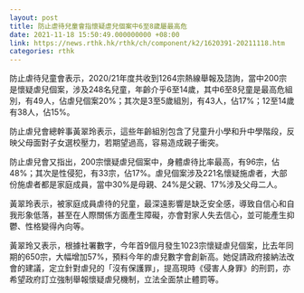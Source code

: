 ```yaml
---
layout: post
title: 防止虐待兒童會指懷疑虐兒個案中6至8歲屬最高危
date: 2021-11-18 15:50:49.000000000 +08:00
link: https://news.rthk.hk/rthk/ch/component/k2/1620391-20211118.htm
categories: rthk
---
```


防止虐待兒童會表示，2020/21年度共收到1264宗熱線舉報及諮詢，當中200宗是懷疑虐兒個案，涉及248名兒童，年齡介乎6至14歲，其中6至8兒童是最高危組別，有49人，佔虐兒個案20%；其次是3至5歲組別，有43人，佔17%；12至14歲有38人，佔15%。

防止虐兒會總幹事黃翠玲表示，這些年齡組別包含了兒童升小學和升中學階段，反映父母面對子女選校壓力，若期望過高，容易造成親子衝突。

防止虐兒會又指出，200宗懷疑虐兒個案中，身體虐待比率最高，有96宗，佔48%；其次是性侵犯，有33宗，佔17%。虐兒個案涉及221名懷疑施虐者，大部份施虐者都是家庭成員，當中30%是母親、24%是父親、17%涉及父母二人。

黃翠玲表示，被家庭成員虐待的兒童，最深遠影響是缺乏安全感，導致自信心和自我形象低落，甚至在人際關係方面產生障礙，亦會對家人失去信心，並可能產生抑鬱、性格變得內向等。

黃翠玲又表示，根據社署數字，今年首9個月發生1023宗懷疑虐兒個案，比去年同期的650宗，大幅增加57%，預料今年的虐兒數字會創新高。她促請政府接納法改會的建議，定立針對虐兒的「沒有保護罪」，提高現時《侵害人身罪》的刑罰，亦希望政府訂立強制舉報懷疑虐兒機制，立法全面禁止體罰等。
